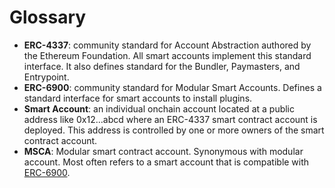 # Glossary

* **ERC-4337**: community standard for Account Abstraction authored by the Ethereum Foundation. All smart accounts implement this standard interface. It also defines standard for the Bundler, Paymasters, and Entrypoint.
* **ERC-6900**: community standard for Modular Smart Accounts. Defines a standard interface for smart accounts to install plugins.
* **Smart Account**: an individual onchain account located at a public address like 0x12...abcd where an ERC-4337 smart contract account is deployed. This address is controlled by one or more owners of the smart contract account.
* **MSCA**: Modular smart contract account. Synonymous with modular account. Most often refers to a smart account that is compatible with [ERC-6900](https://eips.ethereum.org/EIPS/eip-6900#terms).
